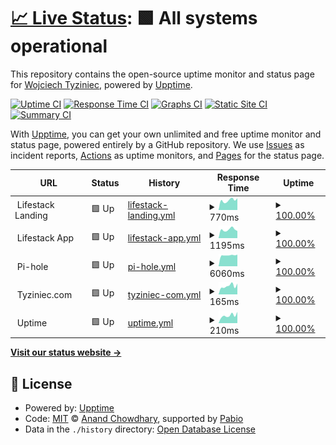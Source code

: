 # [📈 Live Status](https://wtznc.github.io/up): <!--live status--> **🟩 All systems operational**

This repository contains the open-source uptime monitor and status page for [Wojciech Tyziniec](https://wtznc.github.io/up), powered by [Upptime](https://github.com/upptime/upptime).

[![Uptime CI](https://github.com/wtznc/up/workflows/Uptime%20CI/badge.svg)](https://github.com/wtznc/up/actions?query=workflow%3A%22Uptime+CI%22)
[![Response Time CI](https://github.com/wtznc/up/workflows/Response%20Time%20CI/badge.svg)](https://github.com/wtznc/up/actions?query=workflow%3A%22Response+Time+CI%22)
[![Graphs CI](https://github.com/wtznc/up/workflows/Graphs%20CI/badge.svg)](https://github.com/wtznc/up/actions?query=workflow%3A%22Graphs+CI%22)
[![Static Site CI](https://github.com/wtznc/up/workflows/Static%20Site%20CI/badge.svg)](https://github.com/wtznc/up/actions?query=workflow%3A%22Static+Site+CI%22)
[![Summary CI](https://github.com/wtznc/up/workflows/Summary%20CI/badge.svg)](https://github.com/wtznc/up/actions?query=workflow%3A%22Summary+CI%22)

With [Upptime](https://upptime.js.org), you can get your own unlimited and free uptime monitor and status page, powered entirely by a GitHub repository. We use [Issues](https://github.com/wtznc/up/issues) as incident reports, [Actions](https://github.com/wtznc/up/actions) as uptime monitors, and [Pages](https://wtznc.github.io/up) for the status page.

<!--start: status pages-->
<!-- This summary is generated by Upptime (https://github.com/upptime/upptime) -->
<!-- Do not edit this manually, your changes will be overwritten -->
<!-- prettier-ignore -->
| URL | Status | History | Response Time | Uptime |
| --- | ------ | ------- | ------------- | ------ |
| <img alt="" src="https://icons.duckduckgo.com/ip3/null.ico" height="13"> Lifestack Landing | 🟩 Up | [lifestack-landing.yml](https://github.com/wtznc/up/commits/HEAD/history/lifestack-landing.yml) | <details><summary><img alt="Response time graph" src="./graphs/lifestack-landing/response-time-week.png" height="20"> 770ms</summary><br><a href="https://dash.tyziniec.com/history/lifestack-landing"><img alt="Response time 682" src="https://img.shields.io/endpoint?url=https%3A%2F%2Fraw.githubusercontent.com%2Fwtznc%2Fup%2FHEAD%2Fapi%2Flifestack-landing%2Fresponse-time.json"></a><br><a href="https://dash.tyziniec.com/history/lifestack-landing"><img alt="24-hour response time 926" src="https://img.shields.io/endpoint?url=https%3A%2F%2Fraw.githubusercontent.com%2Fwtznc%2Fup%2FHEAD%2Fapi%2Flifestack-landing%2Fresponse-time-day.json"></a><br><a href="https://dash.tyziniec.com/history/lifestack-landing"><img alt="7-day response time 770" src="https://img.shields.io/endpoint?url=https%3A%2F%2Fraw.githubusercontent.com%2Fwtznc%2Fup%2FHEAD%2Fapi%2Flifestack-landing%2Fresponse-time-week.json"></a><br><a href="https://dash.tyziniec.com/history/lifestack-landing"><img alt="30-day response time 730" src="https://img.shields.io/endpoint?url=https%3A%2F%2Fraw.githubusercontent.com%2Fwtznc%2Fup%2FHEAD%2Fapi%2Flifestack-landing%2Fresponse-time-month.json"></a><br><a href="https://dash.tyziniec.com/history/lifestack-landing"><img alt="1-year response time 682" src="https://img.shields.io/endpoint?url=https%3A%2F%2Fraw.githubusercontent.com%2Fwtznc%2Fup%2FHEAD%2Fapi%2Flifestack-landing%2Fresponse-time-year.json"></a></details> | <details><summary><a href="https://dash.tyziniec.com/history/lifestack-landing">100.00%</a></summary><a href="https://dash.tyziniec.com/history/lifestack-landing"><img alt="All-time uptime 100.00%" src="https://img.shields.io/endpoint?url=https%3A%2F%2Fraw.githubusercontent.com%2Fwtznc%2Fup%2FHEAD%2Fapi%2Flifestack-landing%2Fuptime.json"></a><br><a href="https://dash.tyziniec.com/history/lifestack-landing"><img alt="24-hour uptime 100.00%" src="https://img.shields.io/endpoint?url=https%3A%2F%2Fraw.githubusercontent.com%2Fwtznc%2Fup%2FHEAD%2Fapi%2Flifestack-landing%2Fuptime-day.json"></a><br><a href="https://dash.tyziniec.com/history/lifestack-landing"><img alt="7-day uptime 100.00%" src="https://img.shields.io/endpoint?url=https%3A%2F%2Fraw.githubusercontent.com%2Fwtznc%2Fup%2FHEAD%2Fapi%2Flifestack-landing%2Fuptime-week.json"></a><br><a href="https://dash.tyziniec.com/history/lifestack-landing"><img alt="30-day uptime 100.00%" src="https://img.shields.io/endpoint?url=https%3A%2F%2Fraw.githubusercontent.com%2Fwtznc%2Fup%2FHEAD%2Fapi%2Flifestack-landing%2Fuptime-month.json"></a><br><a href="https://dash.tyziniec.com/history/lifestack-landing"><img alt="1-year uptime 100.00%" src="https://img.shields.io/endpoint?url=https%3A%2F%2Fraw.githubusercontent.com%2Fwtznc%2Fup%2FHEAD%2Fapi%2Flifestack-landing%2Fuptime-year.json"></a></details>
| <img alt="" src="https://icons.duckduckgo.com/ip3/null.ico" height="13"> Lifestack App | 🟩 Up | [lifestack-app.yml](https://github.com/wtznc/up/commits/HEAD/history/lifestack-app.yml) | <details><summary><img alt="Response time graph" src="./graphs/lifestack-app/response-time-week.png" height="20"> 1195ms</summary><br><a href="https://dash.tyziniec.com/history/lifestack-app"><img alt="Response time 1139" src="https://img.shields.io/endpoint?url=https%3A%2F%2Fraw.githubusercontent.com%2Fwtznc%2Fup%2FHEAD%2Fapi%2Flifestack-app%2Fresponse-time.json"></a><br><a href="https://dash.tyziniec.com/history/lifestack-app"><img alt="24-hour response time 999" src="https://img.shields.io/endpoint?url=https%3A%2F%2Fraw.githubusercontent.com%2Fwtznc%2Fup%2FHEAD%2Fapi%2Flifestack-app%2Fresponse-time-day.json"></a><br><a href="https://dash.tyziniec.com/history/lifestack-app"><img alt="7-day response time 1195" src="https://img.shields.io/endpoint?url=https%3A%2F%2Fraw.githubusercontent.com%2Fwtznc%2Fup%2FHEAD%2Fapi%2Flifestack-app%2Fresponse-time-week.json"></a><br><a href="https://dash.tyziniec.com/history/lifestack-app"><img alt="30-day response time 1284" src="https://img.shields.io/endpoint?url=https%3A%2F%2Fraw.githubusercontent.com%2Fwtznc%2Fup%2FHEAD%2Fapi%2Flifestack-app%2Fresponse-time-month.json"></a><br><a href="https://dash.tyziniec.com/history/lifestack-app"><img alt="1-year response time 1139" src="https://img.shields.io/endpoint?url=https%3A%2F%2Fraw.githubusercontent.com%2Fwtznc%2Fup%2FHEAD%2Fapi%2Flifestack-app%2Fresponse-time-year.json"></a></details> | <details><summary><a href="https://dash.tyziniec.com/history/lifestack-app">100.00%</a></summary><a href="https://dash.tyziniec.com/history/lifestack-app"><img alt="All-time uptime 99.58%" src="https://img.shields.io/endpoint?url=https%3A%2F%2Fraw.githubusercontent.com%2Fwtznc%2Fup%2FHEAD%2Fapi%2Flifestack-app%2Fuptime.json"></a><br><a href="https://dash.tyziniec.com/history/lifestack-app"><img alt="24-hour uptime 100.00%" src="https://img.shields.io/endpoint?url=https%3A%2F%2Fraw.githubusercontent.com%2Fwtznc%2Fup%2FHEAD%2Fapi%2Flifestack-app%2Fuptime-day.json"></a><br><a href="https://dash.tyziniec.com/history/lifestack-app"><img alt="7-day uptime 100.00%" src="https://img.shields.io/endpoint?url=https%3A%2F%2Fraw.githubusercontent.com%2Fwtznc%2Fup%2FHEAD%2Fapi%2Flifestack-app%2Fuptime-week.json"></a><br><a href="https://dash.tyziniec.com/history/lifestack-app"><img alt="30-day uptime 100.00%" src="https://img.shields.io/endpoint?url=https%3A%2F%2Fraw.githubusercontent.com%2Fwtznc%2Fup%2FHEAD%2Fapi%2Flifestack-app%2Fuptime-month.json"></a><br><a href="https://dash.tyziniec.com/history/lifestack-app"><img alt="1-year uptime 99.58%" src="https://img.shields.io/endpoint?url=https%3A%2F%2Fraw.githubusercontent.com%2Fwtznc%2Fup%2FHEAD%2Fapi%2Flifestack-app%2Fuptime-year.json"></a></details>
| <img alt="" src="https://icons.duckduckgo.com/ip3/null.ico" height="13"> Pi-hole | 🟩 Up | [pi-hole.yml](https://github.com/wtznc/up/commits/HEAD/history/pi-hole.yml) | <details><summary><img alt="Response time graph" src="./graphs/pi-hole/response-time-week.png" height="20"> 6060ms</summary><br><a href="https://dash.tyziniec.com/history/pi-hole"><img alt="Response time 1827" src="https://img.shields.io/endpoint?url=https%3A%2F%2Fraw.githubusercontent.com%2Fwtznc%2Fup%2FHEAD%2Fapi%2Fpi-hole%2Fresponse-time.json"></a><br><a href="https://dash.tyziniec.com/history/pi-hole"><img alt="24-hour response time 6416" src="https://img.shields.io/endpoint?url=https%3A%2F%2Fraw.githubusercontent.com%2Fwtznc%2Fup%2FHEAD%2Fapi%2Fpi-hole%2Fresponse-time-day.json"></a><br><a href="https://dash.tyziniec.com/history/pi-hole"><img alt="7-day response time 6060" src="https://img.shields.io/endpoint?url=https%3A%2F%2Fraw.githubusercontent.com%2Fwtznc%2Fup%2FHEAD%2Fapi%2Fpi-hole%2Fresponse-time-week.json"></a><br><a href="https://dash.tyziniec.com/history/pi-hole"><img alt="30-day response time 6097" src="https://img.shields.io/endpoint?url=https%3A%2F%2Fraw.githubusercontent.com%2Fwtznc%2Fup%2FHEAD%2Fapi%2Fpi-hole%2Fresponse-time-month.json"></a><br><a href="https://dash.tyziniec.com/history/pi-hole"><img alt="1-year response time 1827" src="https://img.shields.io/endpoint?url=https%3A%2F%2Fraw.githubusercontent.com%2Fwtznc%2Fup%2FHEAD%2Fapi%2Fpi-hole%2Fresponse-time-year.json"></a></details> | <details><summary><a href="https://dash.tyziniec.com/history/pi-hole">100.00%</a></summary><a href="https://dash.tyziniec.com/history/pi-hole"><img alt="All-time uptime 63.20%" src="https://img.shields.io/endpoint?url=https%3A%2F%2Fraw.githubusercontent.com%2Fwtznc%2Fup%2FHEAD%2Fapi%2Fpi-hole%2Fuptime.json"></a><br><a href="https://dash.tyziniec.com/history/pi-hole"><img alt="24-hour uptime 100.00%" src="https://img.shields.io/endpoint?url=https%3A%2F%2Fraw.githubusercontent.com%2Fwtznc%2Fup%2FHEAD%2Fapi%2Fpi-hole%2Fuptime-day.json"></a><br><a href="https://dash.tyziniec.com/history/pi-hole"><img alt="7-day uptime 100.00%" src="https://img.shields.io/endpoint?url=https%3A%2F%2Fraw.githubusercontent.com%2Fwtznc%2Fup%2FHEAD%2Fapi%2Fpi-hole%2Fuptime-week.json"></a><br><a href="https://dash.tyziniec.com/history/pi-hole"><img alt="30-day uptime 100.00%" src="https://img.shields.io/endpoint?url=https%3A%2F%2Fraw.githubusercontent.com%2Fwtznc%2Fup%2FHEAD%2Fapi%2Fpi-hole%2Fuptime-month.json"></a><br><a href="https://dash.tyziniec.com/history/pi-hole"><img alt="1-year uptime 63.20%" src="https://img.shields.io/endpoint?url=https%3A%2F%2Fraw.githubusercontent.com%2Fwtznc%2Fup%2FHEAD%2Fapi%2Fpi-hole%2Fuptime-year.json"></a></details>
| <img alt="" src="https://icons.duckduckgo.com/ip3/null.ico" height="13"> Tyziniec.com | 🟩 Up | [tyziniec-com.yml](https://github.com/wtznc/up/commits/HEAD/history/tyziniec-com.yml) | <details><summary><img alt="Response time graph" src="./graphs/tyziniec-com/response-time-week.png" height="20"> 165ms</summary><br><a href="https://dash.tyziniec.com/history/tyziniec-com"><img alt="Response time 148" src="https://img.shields.io/endpoint?url=https%3A%2F%2Fraw.githubusercontent.com%2Fwtznc%2Fup%2FHEAD%2Fapi%2Ftyziniec-com%2Fresponse-time.json"></a><br><a href="https://dash.tyziniec.com/history/tyziniec-com"><img alt="24-hour response time 211" src="https://img.shields.io/endpoint?url=https%3A%2F%2Fraw.githubusercontent.com%2Fwtznc%2Fup%2FHEAD%2Fapi%2Ftyziniec-com%2Fresponse-time-day.json"></a><br><a href="https://dash.tyziniec.com/history/tyziniec-com"><img alt="7-day response time 165" src="https://img.shields.io/endpoint?url=https%3A%2F%2Fraw.githubusercontent.com%2Fwtznc%2Fup%2FHEAD%2Fapi%2Ftyziniec-com%2Fresponse-time-week.json"></a><br><a href="https://dash.tyziniec.com/history/tyziniec-com"><img alt="30-day response time 159" src="https://img.shields.io/endpoint?url=https%3A%2F%2Fraw.githubusercontent.com%2Fwtznc%2Fup%2FHEAD%2Fapi%2Ftyziniec-com%2Fresponse-time-month.json"></a><br><a href="https://dash.tyziniec.com/history/tyziniec-com"><img alt="1-year response time 148" src="https://img.shields.io/endpoint?url=https%3A%2F%2Fraw.githubusercontent.com%2Fwtznc%2Fup%2FHEAD%2Fapi%2Ftyziniec-com%2Fresponse-time-year.json"></a></details> | <details><summary><a href="https://dash.tyziniec.com/history/tyziniec-com">100.00%</a></summary><a href="https://dash.tyziniec.com/history/tyziniec-com"><img alt="All-time uptime 99.99%" src="https://img.shields.io/endpoint?url=https%3A%2F%2Fraw.githubusercontent.com%2Fwtznc%2Fup%2FHEAD%2Fapi%2Ftyziniec-com%2Fuptime.json"></a><br><a href="https://dash.tyziniec.com/history/tyziniec-com"><img alt="24-hour uptime 100.00%" src="https://img.shields.io/endpoint?url=https%3A%2F%2Fraw.githubusercontent.com%2Fwtznc%2Fup%2FHEAD%2Fapi%2Ftyziniec-com%2Fuptime-day.json"></a><br><a href="https://dash.tyziniec.com/history/tyziniec-com"><img alt="7-day uptime 100.00%" src="https://img.shields.io/endpoint?url=https%3A%2F%2Fraw.githubusercontent.com%2Fwtznc%2Fup%2FHEAD%2Fapi%2Ftyziniec-com%2Fuptime-week.json"></a><br><a href="https://dash.tyziniec.com/history/tyziniec-com"><img alt="30-day uptime 100.00%" src="https://img.shields.io/endpoint?url=https%3A%2F%2Fraw.githubusercontent.com%2Fwtznc%2Fup%2FHEAD%2Fapi%2Ftyziniec-com%2Fuptime-month.json"></a><br><a href="https://dash.tyziniec.com/history/tyziniec-com"><img alt="1-year uptime 99.99%" src="https://img.shields.io/endpoint?url=https%3A%2F%2Fraw.githubusercontent.com%2Fwtznc%2Fup%2FHEAD%2Fapi%2Ftyziniec-com%2Fuptime-year.json"></a></details>
| <img alt="" src="https://icons.duckduckgo.com/ip3/null.ico" height="13"> Uptime | 🟩 Up | [uptime.yml](https://github.com/wtznc/up/commits/HEAD/history/uptime.yml) | <details><summary><img alt="Response time graph" src="./graphs/uptime/response-time-week.png" height="20"> 210ms</summary><br><a href="https://dash.tyziniec.com/history/uptime"><img alt="Response time 179" src="https://img.shields.io/endpoint?url=https%3A%2F%2Fraw.githubusercontent.com%2Fwtznc%2Fup%2FHEAD%2Fapi%2Fuptime%2Fresponse-time.json"></a><br><a href="https://dash.tyziniec.com/history/uptime"><img alt="24-hour response time 308" src="https://img.shields.io/endpoint?url=https%3A%2F%2Fraw.githubusercontent.com%2Fwtznc%2Fup%2FHEAD%2Fapi%2Fuptime%2Fresponse-time-day.json"></a><br><a href="https://dash.tyziniec.com/history/uptime"><img alt="7-day response time 210" src="https://img.shields.io/endpoint?url=https%3A%2F%2Fraw.githubusercontent.com%2Fwtznc%2Fup%2FHEAD%2Fapi%2Fuptime%2Fresponse-time-week.json"></a><br><a href="https://dash.tyziniec.com/history/uptime"><img alt="30-day response time 205" src="https://img.shields.io/endpoint?url=https%3A%2F%2Fraw.githubusercontent.com%2Fwtznc%2Fup%2FHEAD%2Fapi%2Fuptime%2Fresponse-time-month.json"></a><br><a href="https://dash.tyziniec.com/history/uptime"><img alt="1-year response time 179" src="https://img.shields.io/endpoint?url=https%3A%2F%2Fraw.githubusercontent.com%2Fwtznc%2Fup%2FHEAD%2Fapi%2Fuptime%2Fresponse-time-year.json"></a></details> | <details><summary><a href="https://dash.tyziniec.com/history/uptime">100.00%</a></summary><a href="https://dash.tyziniec.com/history/uptime"><img alt="All-time uptime 99.99%" src="https://img.shields.io/endpoint?url=https%3A%2F%2Fraw.githubusercontent.com%2Fwtznc%2Fup%2FHEAD%2Fapi%2Fuptime%2Fuptime.json"></a><br><a href="https://dash.tyziniec.com/history/uptime"><img alt="24-hour uptime 100.00%" src="https://img.shields.io/endpoint?url=https%3A%2F%2Fraw.githubusercontent.com%2Fwtznc%2Fup%2FHEAD%2Fapi%2Fuptime%2Fuptime-day.json"></a><br><a href="https://dash.tyziniec.com/history/uptime"><img alt="7-day uptime 100.00%" src="https://img.shields.io/endpoint?url=https%3A%2F%2Fraw.githubusercontent.com%2Fwtznc%2Fup%2FHEAD%2Fapi%2Fuptime%2Fuptime-week.json"></a><br><a href="https://dash.tyziniec.com/history/uptime"><img alt="30-day uptime 100.00%" src="https://img.shields.io/endpoint?url=https%3A%2F%2Fraw.githubusercontent.com%2Fwtznc%2Fup%2FHEAD%2Fapi%2Fuptime%2Fuptime-month.json"></a><br><a href="https://dash.tyziniec.com/history/uptime"><img alt="1-year uptime 99.99%" src="https://img.shields.io/endpoint?url=https%3A%2F%2Fraw.githubusercontent.com%2Fwtznc%2Fup%2FHEAD%2Fapi%2Fuptime%2Fuptime-year.json"></a></details>

<!--end: status pages-->

[**Visit our status website →**](https://wtznc.github.io/up)

## 📄 License

- Powered by: [Upptime](https://github.com/upptime/upptime)
- Code: [MIT](./LICENSE) © [Anand Chowdhary](https://anandchowdhary.com), supported by [Pabio](https://pabio.com)
- Data in the `./history` directory: [Open Database License](https://opendatacommons.org/licenses/odbl/1-0/)
